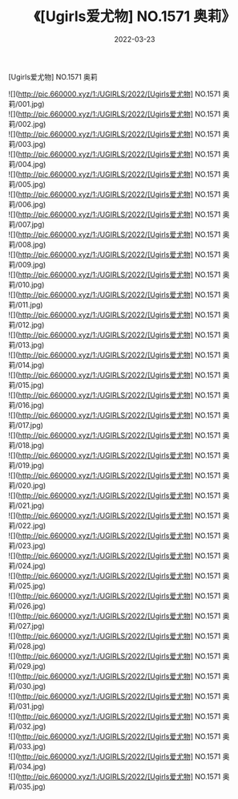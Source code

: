 ﻿---
layout: post
title:  《[Ugirls爱尤物] NO.1571 奥莉》
date:   2022-03-23
img: http://pic.660000.xyz/1:/UGIRLS/2022/[Ugirls爱尤物] NO.1571 奥莉/000.jpg
categories: [美女, 清纯, 唯美]
---

[Ugirls爱尤物] NO.1571 奥莉

 ![](http://pic.660000.xyz/1:/UGIRLS/2022/[Ugirls爱尤物] NO.1571 奥莉/001.jpg) <br>![](http://pic.660000.xyz/1:/UGIRLS/2022/[Ugirls爱尤物] NO.1571 奥莉/002.jpg) <br>![](http://pic.660000.xyz/1:/UGIRLS/2022/[Ugirls爱尤物] NO.1571 奥莉/003.jpg) <br>![](http://pic.660000.xyz/1:/UGIRLS/2022/[Ugirls爱尤物] NO.1571 奥莉/004.jpg) <br>![](http://pic.660000.xyz/1:/UGIRLS/2022/[Ugirls爱尤物] NO.1571 奥莉/005.jpg) <br>![](http://pic.660000.xyz/1:/UGIRLS/2022/[Ugirls爱尤物] NO.1571 奥莉/006.jpg) <br>![](http://pic.660000.xyz/1:/UGIRLS/2022/[Ugirls爱尤物] NO.1571 奥莉/007.jpg) <br>![](http://pic.660000.xyz/1:/UGIRLS/2022/[Ugirls爱尤物] NO.1571 奥莉/008.jpg) <br>![](http://pic.660000.xyz/1:/UGIRLS/2022/[Ugirls爱尤物] NO.1571 奥莉/009.jpg) <br>![](http://pic.660000.xyz/1:/UGIRLS/2022/[Ugirls爱尤物] NO.1571 奥莉/010.jpg) <br>![](http://pic.660000.xyz/1:/UGIRLS/2022/[Ugirls爱尤物] NO.1571 奥莉/011.jpg) <br>![](http://pic.660000.xyz/1:/UGIRLS/2022/[Ugirls爱尤物] NO.1571 奥莉/012.jpg) <br>![](http://pic.660000.xyz/1:/UGIRLS/2022/[Ugirls爱尤物] NO.1571 奥莉/013.jpg) <br>![](http://pic.660000.xyz/1:/UGIRLS/2022/[Ugirls爱尤物] NO.1571 奥莉/014.jpg) <br>![](http://pic.660000.xyz/1:/UGIRLS/2022/[Ugirls爱尤物] NO.1571 奥莉/015.jpg) <br>![](http://pic.660000.xyz/1:/UGIRLS/2022/[Ugirls爱尤物] NO.1571 奥莉/016.jpg) <br>![](http://pic.660000.xyz/1:/UGIRLS/2022/[Ugirls爱尤物] NO.1571 奥莉/017.jpg) <br>![](http://pic.660000.xyz/1:/UGIRLS/2022/[Ugirls爱尤物] NO.1571 奥莉/018.jpg) <br>![](http://pic.660000.xyz/1:/UGIRLS/2022/[Ugirls爱尤物] NO.1571 奥莉/019.jpg) <br>![](http://pic.660000.xyz/1:/UGIRLS/2022/[Ugirls爱尤物] NO.1571 奥莉/020.jpg) <br>![](http://pic.660000.xyz/1:/UGIRLS/2022/[Ugirls爱尤物] NO.1571 奥莉/021.jpg) <br>![](http://pic.660000.xyz/1:/UGIRLS/2022/[Ugirls爱尤物] NO.1571 奥莉/022.jpg) <br>![](http://pic.660000.xyz/1:/UGIRLS/2022/[Ugirls爱尤物] NO.1571 奥莉/023.jpg) <br>![](http://pic.660000.xyz/1:/UGIRLS/2022/[Ugirls爱尤物] NO.1571 奥莉/024.jpg) <br>![](http://pic.660000.xyz/1:/UGIRLS/2022/[Ugirls爱尤物] NO.1571 奥莉/025.jpg) <br>![](http://pic.660000.xyz/1:/UGIRLS/2022/[Ugirls爱尤物] NO.1571 奥莉/026.jpg) <br>![](http://pic.660000.xyz/1:/UGIRLS/2022/[Ugirls爱尤物] NO.1571 奥莉/027.jpg) <br>![](http://pic.660000.xyz/1:/UGIRLS/2022/[Ugirls爱尤物] NO.1571 奥莉/028.jpg) <br>![](http://pic.660000.xyz/1:/UGIRLS/2022/[Ugirls爱尤物] NO.1571 奥莉/029.jpg) <br>![](http://pic.660000.xyz/1:/UGIRLS/2022/[Ugirls爱尤物] NO.1571 奥莉/030.jpg) <br>![](http://pic.660000.xyz/1:/UGIRLS/2022/[Ugirls爱尤物] NO.1571 奥莉/031.jpg) <br>![](http://pic.660000.xyz/1:/UGIRLS/2022/[Ugirls爱尤物] NO.1571 奥莉/032.jpg) <br>![](http://pic.660000.xyz/1:/UGIRLS/2022/[Ugirls爱尤物] NO.1571 奥莉/033.jpg) <br>![](http://pic.660000.xyz/1:/UGIRLS/2022/[Ugirls爱尤物] NO.1571 奥莉/034.jpg) <br>![](http://pic.660000.xyz/1:/UGIRLS/2022/[Ugirls爱尤物] NO.1571 奥莉/035.jpg) <br>